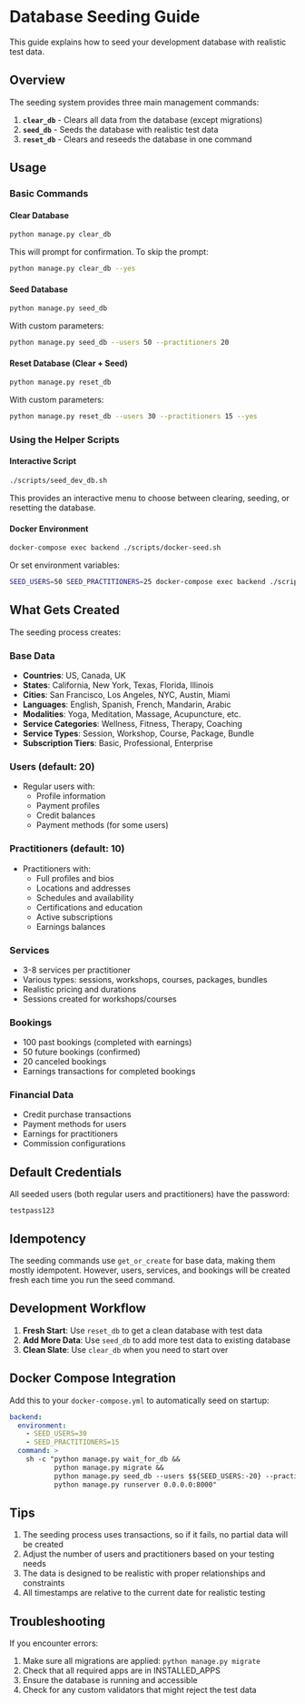 # Database Seeding Guide

This guide explains how to seed your development database with realistic test data.

## Overview

The seeding system provides three main management commands:

1. **`clear_db`** - Clears all data from the database (except migrations)
2. **`seed_db`** - Seeds the database with realistic test data
3. **`reset_db`** - Clears and reseeds the database in one command

## Usage

### Basic Commands

#### Clear Database
```bash
python manage.py clear_db
```
This will prompt for confirmation. To skip the prompt:
```bash
python manage.py clear_db --yes
```

#### Seed Database
```bash
python manage.py seed_db
```

With custom parameters:
```bash
python manage.py seed_db --users 50 --practitioners 20
```

#### Reset Database (Clear + Seed)
```bash
python manage.py reset_db
```

With custom parameters:
```bash
python manage.py reset_db --users 30 --practitioners 15 --yes
```

### Using the Helper Scripts

#### Interactive Script
```bash
./scripts/seed_dev_db.sh
```
This provides an interactive menu to choose between clearing, seeding, or resetting the database.

#### Docker Environment
```bash
docker-compose exec backend ./scripts/docker-seed.sh
```

Or set environment variables:
```bash
SEED_USERS=50 SEED_PRACTITIONERS=25 docker-compose exec backend ./scripts/docker-seed.sh
```

## What Gets Created

The seeding process creates:

### Base Data
- **Countries**: US, Canada, UK
- **States**: California, New York, Texas, Florida, Illinois
- **Cities**: San Francisco, Los Angeles, NYC, Austin, Miami
- **Languages**: English, Spanish, French, Mandarin, Arabic
- **Modalities**: Yoga, Meditation, Massage, Acupuncture, etc.
- **Service Categories**: Wellness, Fitness, Therapy, Coaching
- **Service Types**: Session, Workshop, Course, Package, Bundle
- **Subscription Tiers**: Basic, Professional, Enterprise

### Users (default: 20)
- Regular users with:
  - Profile information
  - Payment profiles
  - Credit balances
  - Payment methods (for some users)

### Practitioners (default: 10)
- Practitioners with:
  - Full profiles and bios
  - Locations and addresses
  - Schedules and availability
  - Certifications and education
  - Active subscriptions
  - Earnings balances

### Services
- 3-8 services per practitioner
- Various types: sessions, workshops, courses, packages, bundles
- Realistic pricing and durations
- Sessions created for workshops/courses

### Bookings
- 100 past bookings (completed with earnings)
- 50 future bookings (confirmed)
- 20 canceled bookings
- Earnings transactions for completed bookings

### Financial Data
- Credit purchase transactions
- Payment methods for users
- Earnings for practitioners
- Commission configurations

## Default Credentials

All seeded users (both regular users and practitioners) have the password:
```
testpass123
```

## Idempotency

The seeding commands use `get_or_create` for base data, making them mostly idempotent. However, users, services, and bookings will be created fresh each time you run the seed command.

## Development Workflow

1. **Fresh Start**: Use `reset_db` to get a clean database with test data
2. **Add More Data**: Use `seed_db` to add more test data to existing database
3. **Clean Slate**: Use `clear_db` when you need to start over

## Docker Compose Integration

Add this to your `docker-compose.yml` to automatically seed on startup:

```yaml
backend:
  environment:
    - SEED_USERS=30
    - SEED_PRACTITIONERS=15
  command: >
    sh -c "python manage.py wait_for_db &&
           python manage.py migrate &&
           python manage.py seed_db --users $${SEED_USERS:-20} --practitioners $${SEED_PRACTITIONERS:-10} &&
           python manage.py runserver 0.0.0.0:8000"
```

## Tips

1. The seeding process uses transactions, so if it fails, no partial data will be created
2. Adjust the number of users and practitioners based on your testing needs
3. The data is designed to be realistic with proper relationships and constraints
4. All timestamps are relative to the current date for realistic testing

## Troubleshooting

If you encounter errors:

1. Make sure all migrations are applied: `python manage.py migrate`
2. Check that all required apps are in INSTALLED_APPS
3. Ensure the database is running and accessible
4. Check for any custom validators that might reject the test data